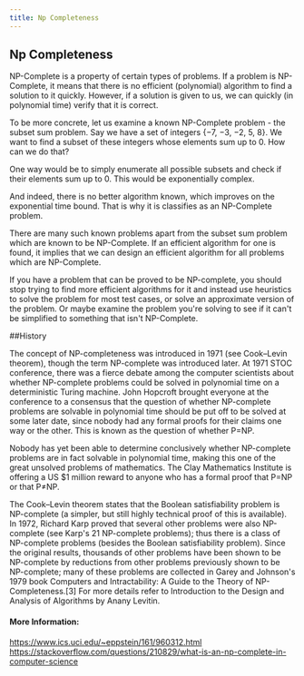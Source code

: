 ```yaml
---
title: Np Completeness
---
```

## Np Completeness

NP-Complete is a property of certain types of problems. If a problem is NP-Complete, it means that there is no efficient (polynomial) algorithm to find a solution to it quickly. However, if a solution is given to us, we can quickly (in polynomial time) verify that it is correct.

To be more concrete, let us examine a known NP-Complete problem - the subset sum problem. Say we have a set of integers {−7, −3, −2, 5, 8}. We want to find a subset of these integers whose elements sum up to 0. How can we do that?

One way would be to simply enumerate all possible subsets and check if their elements sum up to 0. This would be exponentially complex.

And indeed, there is no better algorithm known, which improves on the exponential time bound. That is why it is classifies as an NP-Complete problem.

There are many such known problems apart from the subset sum problem which are known to be NP-Complete. If an efficient algorithm for one is found, it implies that we can design an efficient algorithm for all problems which are NP-Complete.

If you have a problem that can be proved to be NP-complete, you should stop trying to find more efficient algorithms for it and instead use heuristics to solve the problem for most test cases, or solve an approximate version of the problem. Or maybe examine the problem you're solving to see if it can't be simplified to something that isn't NP-Complete.


##History
 
The concept of NP-completeness was introduced in 1971 (see Cook–Levin theorem), though the term NP-complete was introduced later. At 1971 STOC conference, there was a fierce debate among the computer scientists about whether NP-complete problems could be solved in polynomial time on a deterministic Turing machine. John Hopcroft brought everyone at the conference to a consensus that the question of whether NP-complete problems are solvable in polynomial time should be put off to be solved at some later date, since nobody had any formal proofs for their claims one way or the other. This is known as the question of whether P=NP.

Nobody has yet been able to determine conclusively whether NP-complete problems are in fact solvable in polynomial time, making this one of the great unsolved problems of mathematics. The Clay Mathematics Institute is offering a US $1 million reward to anyone who has a formal proof that P=NP or that P≠NP.

The Cook–Levin theorem states that the Boolean satisfiability problem is NP-complete (a simpler, but still highly technical proof of this is available). In 1972, Richard Karp proved that several other problems were also NP-complete (see Karp's 21 NP-complete problems); thus there is a class of NP-complete problems (besides the Boolean satisfiability problem). Since the original results, thousands of other problems have been shown to be NP-complete by reductions from other problems previously shown to be NP-complete; many of these problems are collected in Garey and Johnson's 1979 book Computers and Intractability: A Guide to the Theory of NP-Completeness.[3] For more details refer to Introduction to the Design and Analysis of Algorithms by Anany Levitin.

#### More Information:
https://www.ics.uci.edu/~eppstein/161/960312.html
https://stackoverflow.com/questions/210829/what-is-an-np-complete-in-computer-science


